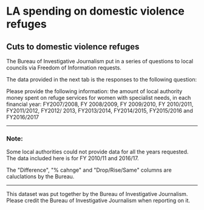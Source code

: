 # LA spending on domestic violence refuges

## Cuts to domestic violence refuges

The Bureau of Investigative Journalism put in a series of questions to local councils via Freedom of Information requests. 

The data provided in the next tab is the responses to the following question:

Please provide the following information: the amount of local authority money spent on refuge services for women with specialist needs, in each financial year:  FY2007/2008, FY 2008/2009, FY 2009/2010, FY 2010/2011, FY2011/2012, FY2012/ 2013, FY2013/2014, FY2014/2015, FY2015/2016 and FY2016/2017

------

### Note:

Some local authorities could not provide data for all the years requested. The data included here is for FY 2010/11 and 2016/17.

The "Difference", "% cahnge" and "Drop/Rise/Same" columns are caluclations by the Bureau.

------

This dataset was put together by the Bureau of Investigative Journalism. Please credit the Bureau of Investigative Journalism when reporting on it.
